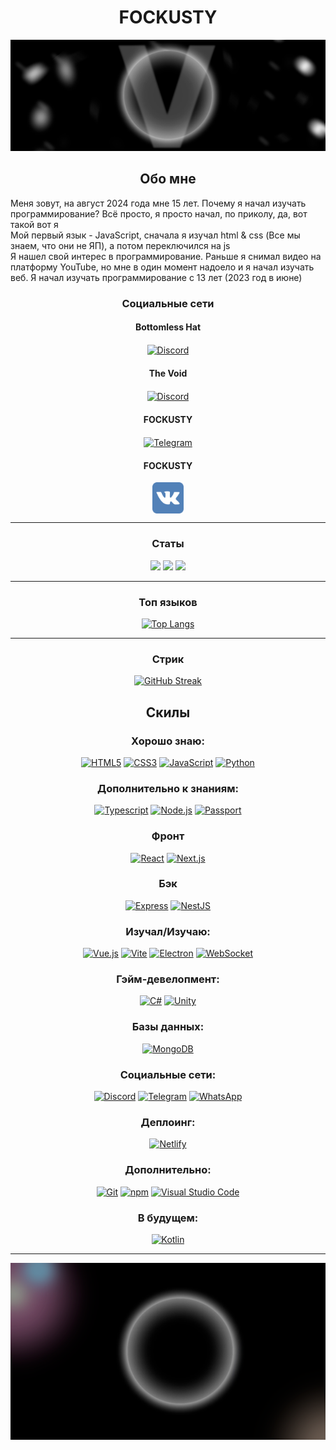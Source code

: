 <h1 align="center">FOCKUSTY</h1>

<div align="center">

![banner](./assets/img/TheVoid.Banner.png)

</div>

<h2 align="center">Обо мне</h2>
<p text-align="center">
    <span>
        Меня зовут, на август 2024 года мне 15 лет. Почему я начал изучать программирование? Всё просто, я просто начал, по приколу, да, вот такой вот я
    </span>
    <br />
    <span>
        Мой первый язык - JavaScript, сначала я изучал html & css (Все мы знаем, что они не ЯП), а потом переключился на js
    </span>
    <br />
    <span>
        Я нашел свой интерес в программирование. Раньше я снимал видео на платформу YouTube, но мне в один момент надоело и я начал изучать веб. Я начал изучать программирование с 13 лет (2023 год в июне) 
    </span>
</p>

<h3 align="center">Социальные сети</h3>
<div align="center">
    <h4 align="center">Bottomless Hat</h4>
    <a align="center" href="https://discord.gg/pw8HgBs2yE" title="Discord-BottomlessHat">
        <img align="center" src="https://github.com/get-icon/geticon/raw/master/icons/discord.svg" alt="Discord" width="50px" height="50px">
    </a>
    <h4 align="center">The Void</h4>
    <a align="center" href="https://discord.gg/5MJrRjzPec" title="Discord-TheVoid">
        <img align="center" src="https://github.com/get-icon/geticon/raw/master/icons/discord.svg" alt="Discord" width="50px" height="50px">
    </a>
    <h4 align="center">FOCKUSTY</h4>
    <a align="center" href="https://t.me/BottomlessHat" title="Telegram">
        <img align="center" src="https://github.com/get-icon/geticon/raw/master/icons/telegram.svg" alt="Telegram" width="50px" height="50px">
    </a>
    <h4 align="center">FOCKUSTY</h4>
    <a align="center" href="https://vk.com/fockusty" title="VK">
        <img align="center" src="./assets/img/vk.svg" alt="Telegram" width="50px" height="50px">
    </a>
</div>

<hr>

<h3 align="center">Статы</h3>

<div align="center">

![](http://github-profile-summary-cards.vercel.app/api/cards/profile-details?username=FOCKUSTY&theme=dark)
![](http://github-profile-summary-cards.vercel.app/api/cards/repos-per-language?username=FOCKUSTY&theme=dark)
![](http://github-profile-summary-cards.vercel.app/api/cards/stats?username=FOCKUSTY&theme=dark)

</div>

<hr>

<h3 align="center">Топ языков</h3>
<div align="center">

[![Top Langs](https://github-readme-stats.vercel.app/api/top-langs/?username=FOCKUSTY&layout=compact&theme=dark)](https://github.com/anuraghazra/github-readme-stats)

</div>
<hr>

<h3 align="center">Стрик</h3>
<div align="center">

[![GitHub Streak](https://github-readme-streak-stats.herokuapp.com?user=FOCKUSTY&theme=dark&hide_border=true&border_radius=20&locale=ru&date_format=M%20j%5B%2C%20Y%5D&card_width=600&card_height=200)](https://git.io/streak-stats)

</div>
<h2 align="center">Скилы</h2>

<h3 align="center">Хорошо знаю:</h3>
<div align="center">
    <a href="https://www.w3.org/TR/html5/" title="HTML5"><img src="https://github.com/get-icon/geticon/raw/master/icons/html-5.svg" alt="HTML5" width="50px" height="50px"></a>
    <a href="https://www.w3.org/TR/CSS/" title="CSS3"><img src="https://github.com/get-icon/geticon/raw/master/icons/css-3.svg" alt="CSS3" width="50px" height="50px"></a>
    <a href="https://developer.mozilla.org/en-US/docs/Web/JavaScript" title="JavaScript"><img src="https://github.com/get-icon/geticon/raw/master/icons/javascript.svg" alt="JavaScript" width="50px" height="50px"></a>
    <a href="https://www.python.org/" title="Python"><img src="https://github.com/get-icon/geticon/raw/master/icons/python.svg" alt="Python" width="50px" height="50px"></a>
</div>

<h3 align="center">Дополнительно к знаниям:</h3>
<div align="center">
    <a href="https://www.typescriptlang.org/" title="Typescript"><img src="https://github.com/get-icon/geticon/raw/master/icons/typescript-icon.svg" alt="Typescript" width="50px" height="50px"></a>
    <a href="https://nodejs.org/" title="Node.js"><img src="https://github.com/get-icon/geticon/raw/master/icons/nodejs-icon.svg" alt="Node.js" width="50px" height="50px"></a>
    <a href="https://passportjs.org/" title="Passport"><img src="https://github.com/get-icon/geticon/raw/master/icons/passport.svg" alt="Passport" width="50px" height="50px"></a>
</div>

<h3 align="center">Фронт</h3>
<div align="center">
    <a href="https://reactjs.org/" title="React"><img src="https://github.com/get-icon/geticon/raw/master/icons/react.svg" alt="React" width="50px" height="50px"></a>
    <a href="https://nextjs.org/" title="Next.js"><img src="https://github.com/get-icon/geticon/raw/master/icons/nextjs-icon.svg" alt="Next.js" width="50px" height="50px"></a>
</div>

<h3 align="center">Бэк</h3>
<div align="center">
    <a href="https://expressjs.com/" title="Express"><img src="https://github.com/get-icon/geticon/raw/master/icons/express.svg" alt="Express" width="50px" height="50px"></a>
    <a href="https://nestjs.com/" title="NestJS"><img src="https://github.com/get-icon/geticon/raw/master/icons/nestjs.svg" alt="NestJS" width="50px" height="50px"></a>
</div>

<h3 align="center">Изучал/Изучаю:</h3>
<div align="center">
    <a href="https://vuejs.org/" title="Vue.js"><img src="https://github.com/get-icon/geticon/raw/master/icons/vue.svg" alt="Vue.js" width="50px" height="50px"></a>
    <a href="https://vitejs.dev/" title="Vite"><img src="https://github.com/get-icon/geticon/raw/master/icons/vite.svg" alt="Vite" width="50px" height="50px"></a>
    <a href="https://www.electronjs.org/" title="Electron"><img src="https://github.com/get-icon/geticon/raw/master/icons/electron.svg" alt="Electron" width="50px" height="50px"></a>
    <a href="https://www.w3.org/TR/websockets/" title="WebSocket"><img src="https://github.com/get-icon/geticon/raw/master/icons/websocket.svg" alt="WebSocket" width="50px" height="50px"></a>
</div>

<h3 align="center">Гэйм-девелопмент:</h3>
<div align="center">
    <a href="https://csharp.net/" title="C#"><img src="https://github.com/get-icon/geticon/raw/master/icons/c-sharp.svg" alt="C#" width="50px" height="50px"></a>
    <a href="https://unity3d.com/" title="Unity"><img src="https://github.com/get-icon/geticon/raw/master/icons/unity.svg" alt="Unity" width="50px" height="50px"></a>
</div>

<h3 align="center">Базы данных:</h3>
<div align="center">
    <a href="https://www.mongodb.org/" title="MongoDB"><img src="https://github.com/get-icon/geticon/raw/master/icons/mongodb-icon.svg" alt="MongoDB" width="50px" height="50px"></a>
</div>

<h3 align="center">Социальные сети:</h3>
<div align="center">
    <a href="https://discordapp.com/" title="Discord"><img src="https://github.com/get-icon/geticon/raw/master/icons/discord.svg" alt="Discord" width="50px" height="50px"></a>
    <a href="https://telegram.org/" title="Telegram"><img src="https://github.com/get-icon/geticon/raw/master/icons/telegram.svg" alt="Telegram" width="50px" height="50px"></a>
    <a href="https://www.whatsapp.com/" title="WhatsApp"><img src="https://github.com/get-icon/geticon/raw/master/icons/whatsapp.svg" alt="WhatsApp" width="50px" height="50px"></a>
</div>

<h3 align="center">Деплоинг:</h3>
<div align="center">
    <a href="https://www.netlify.com/" title="Netlify"><img src="https://github.com/get-icon/geticon/raw/master/icons/netlify.svg" alt="Netlify" width="50px" height="50px"></a>
</div>

<h3 align="center">Дополнительно:</h3>
<div align="center">
    <a href="https://git-scm.com/" title="Git"><img src="https://github.com/get-icon/geticon/raw/master/icons/git-icon.svg" alt="Git" width="50px" height="50px"></a>
    <a href="https://www.npmjs.com/" title="npm"><img src="https://github.com/get-icon/geticon/raw/master/icons/npm.svg" alt="npm" width="50px" height="50px"></a>
    <a href="https://code.visualstudio.com/" title="Visual Studio Code"><img src="https://github.com/get-icon/geticon/raw/master/icons/visual-studio-code.svg" alt="Visual Studio Code" width="50px" height="50px"></a>
</div>

<h3 align="center">В будущем:</h3>
<div align="center">
    <a href="https://kotlinlang.org/" title="Kotlin"><img src="https://github.com/get-icon/geticon/raw/master/icons/kotlin.svg" alt="Kotlin" width="50px" height="50px"></a>
</div>

<hr>

<div align="center">

![banner](./assets/img/TheVoid.TALL.jpg.png)

</div>

